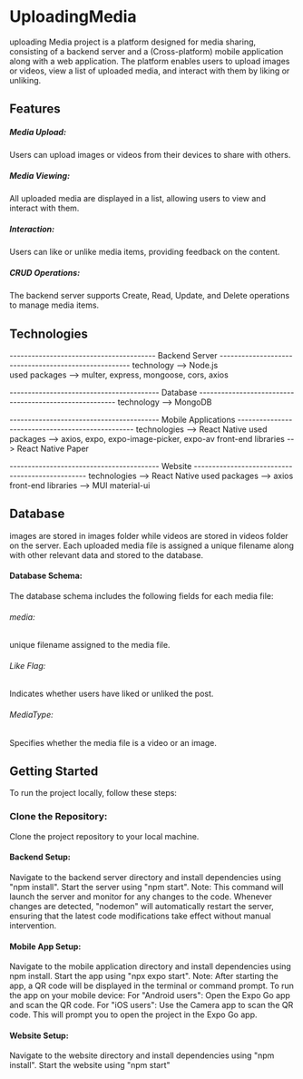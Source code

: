 # UploadingMedia
uploading Media project is a platform designed for media sharing, consisting of a backend
server and a (Cross-platform) mobile application along with a
web application. The platform enables users to upload images or videos, view a list of
uploaded media, and interact with them by liking or unliking.


## Features
##### Media Upload: 
  Users can upload images or videos from their devices to share with others.
##### Media Viewing:
  All uploaded media are displayed in a list, allowing users to view and interact with them.
##### Interaction:
  Users can like or unlike media items, providing feedback on the content.
##### CRUD Operations:
  The backend server supports Create, Read, Update, and Delete operations to manage media items.


## Technologies
----------------------------------------     Backend Server   -----------------------------------------------------
technology -->  Node.js  
used packages -->  multer, express, mongoose, cors, axios

-----------------------------------------     Database    -------------------------------------------------------
technology -->  MongoDB  

-----------------------------------------   Mobile Applications   -------------------------------------------------
technologies -->  React Native 
used packages --> axios, expo, expo-image-picker, expo-av
front-end libraries --> React Native Paper

-----------------------------------------    Website   ------------------------------------------------
technologies -->  React Native 
used packages --> axios 
front-end libraries --> MUI material-ui

## Database 
images are stored in images folder while videos are stored in videos folder on the server.
Each uploaded media file  is assigned a unique filename along with other relevant data and stored to the database.

#### Database Schema:
The database schema includes the following fields for each media file:

###### media:
 unique filename assigned to the media file.
###### Like Flag:
 Indicates whether users have liked or unliked the post.
###### MediaType:
 Specifies whether the media file is a video or an image.

## Getting Started
To run the project locally, follow these steps:

### Clone the Repository:
Clone the project repository to your local machine.
#### Backend Setup:
Navigate to the backend server directory and install dependencies using "npm install". Start the server using "npm start".
Note: This command will launch the server and monitor for any changes to the code.
Whenever changes are detected, "nodemon" will automatically restart the server, ensuring that the latest code modifications
take effect without manual intervention.
#### Mobile App Setup:
Navigate to the mobile application directory and install dependencies using npm install. Start the app using "npx expo start".
Note: After starting the app, a QR code will be displayed in the terminal or command prompt.
To run the app on your mobile device:
For "Android users": Open the Expo Go app and scan the QR code.
For "iOS users": Use the Camera app to scan the QR code. This will prompt you to open the project in the Expo Go app.
#### Website Setup:
Navigate to the website directory and install dependencies using "npm install". Start the website using "npm start"
